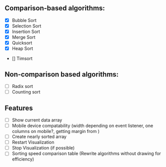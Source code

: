 ## Comparison-based algorithms:
- [x] Bubble Sort
- [x] Selection Sort
- [x] Insertion Sort
- [x] Merge Sort
- [x] Quicksort
- [x] Heap Sort
- [] Timsort

## Non-comparison based algorithms:
- [ ] Radix sort  
- [ ] Counting sort  

## Features
- [ ] Show current data array
- [ ] Mobile device compatability (width depending on event listener, one columns on mobile?, getting margin from )
- [ ] Create nearly sorted array
- [ ] Restart Visualization
- [ ] Stop Visualization (if possible)
- [ ] Sorting speed comparison table (Rewrite algorithms without drawing for efficiency)